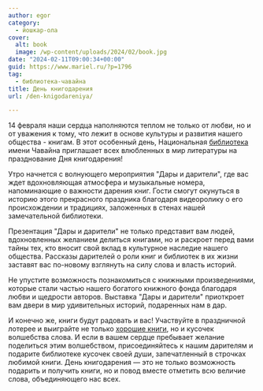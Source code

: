 ```yaml
---
author: egor
category:
  - йошкар-ола
cover:
  alt: book
  image: /wp-content/uploads/2024/02/book.jpg
date: "2024-02-11T09:00:34+00:00"
guid: https://www.mariel.ru/?p=1796
tag:
  - библиотека-чавайна
title: День книгодарения
url: /den-knigodareniya/

---
```

14 февраля наши сердца наполняются теплом не только от любви, но и от уважения к тому, что лежит в основе культуры и развития нашего общества - книгам. В этот особенный день, Национальная [библиотека](/pamyatnik-chavajnu/) имени Чавайна приглашает всех влюбленных в мир литературы на празднование Дня книгодарения!

Утро начнется с волнующего мероприятия "Дары и дарители", где вас ждет вдохновляющая атмосфера и музыкальные номера, напоминающие о важности дарения книг. Гости смогут окунуться в историю этого прекрасного праздника благодаря видеоролику о его происхождении и традициях, заложенных в стенах нашей замечательной библиотеки.

Презентация "Дары и дарители" не только представит вам людей, вдохновленных желанием делиться книгами, но и раскроет перед вами тайны тех, кто вносит свой вклад в культурное наследие нашего общества. Рассказы дарителей о роли книг и библиотек в их жизни заставят вас по-новому взглянуть на силу слова и власть историй.

Не упустите возможность познакомиться с книжными произведениями, которые стали частью нашего богатого книжного фонда благодаря любви и щедрости авторов. Выставка "Дары и дарители" приоткроет вам двери в мир удивительных историй, подаренных нам в дар.

И конечно же, книги будут радовать и вас! Участвуйте в праздничной лотерее и выиграйте не только [хорошие книги](/kniga_darit_vdohnovenie/), но и кусочек волшебства слова. И если в вашем сердце пребывает желание поделиться этим волшебством, присоединяйтесь к нашим дарителям и подарите библиотеке кусочек своей души, запечатленный в строчках любимой книги. День книгодарения — это не только возможность подарить и получить книги, но и повод вместе отметить всю величие слова, объединяющего нас всех.
